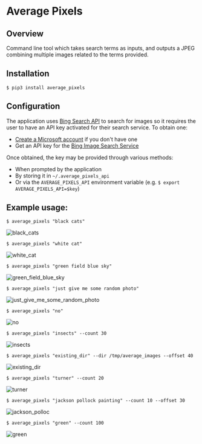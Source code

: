 # Average Pixels

## Overview
Command line tool which takes search terms as inputs, and outputs a JPEG combining multiple images related to the terms provided.

## Installation

    $ pip3 install average_pixels
    
## Configuration
The application uses [Bing Search API](https://www.microsoft.com/cognitive-services/en-us/bing-image-search-api) to search for images so it requires the user to have an API key activated for their search service. To obtain one:

- [Create a Microsoft account](https://signup.live.com/signup) if you don't have one
- Get an API key for the [Bing Image Search Service](https://www.microsoft.com/cognitive-services/en-us/bing-image-search-api)
    
    
Once obtained, the key may be provided through various methods:

- When prompted by the application
- By storing it in `~/.average_pixels_api`
- Or via the `AVERAGE_PIXELS_API` environment variable (e.g. `$ export AVERAGE_PIXELS_API=$key`)

## Example usage:

    $ average_pixels "black cats"
    
![black_cats](img/black_cats.jpg)

    $ average_pixels "white cat"
    
![white_cat](img/white_cat.jpg)

    $ average_pixels "green field blue sky"
    
![green_field_blue_sky](img/green_field_blue_sky.jpg)

    $ average_pixels "just give me some random photo"

![just_give_me_some_random_photo](img/just_give_me_some_random_photo.jpg)

    $ average_pixels "no"

![no](img/no.jpg)

    $ average_pixels "insects" --count 30

![insects](img/insects.jpg)

    $ average_pixels "existing_dir" --dir /tmp/average_images --offset 40

![existing_dir](img/existing_dir.jpg)

    $ average_pixels "turner" --count 20

![turner](img/turner.jpg)

    $ average_pixels "jackson pollock painting" --count 10 --offset 30

![jackson_polloc](img/jackson_pollock_painting.jpg)

    $ average_pixels "green" --count 100

![green](img/green.jpg)
